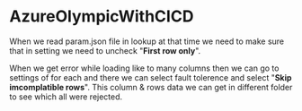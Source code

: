 # AzureOlympicWithCICD

When we read param.json file in lookup at that time we need to make sure that in setting we need to uncheck "**First row only**".

When we get error while loading like to many columns then we can go to settings of for each and there we can select fault tolerence and select "**Skip imcomplatible rows**". This column & rows data we can get in different folder to see which all were rejected.
